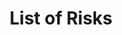 ---
title     : List of Risks
type      : neo4j
menu      : main
cypher    : MATCH (a)-[to:is_parent_of]-(b) return * Limit 50
#cypher    : "MATCH (a {key : 'RISK-221'})-[to:is_parent_of*0..5]-(b) return * Limit 50"
#height    : 100
#width     : 100
#layout    : hierarchical
labels    :
    RISK:
        caption: key
        image  : /img/osa/osa_warning.png
    Risk_Service:
        caption: key
relationships:
---